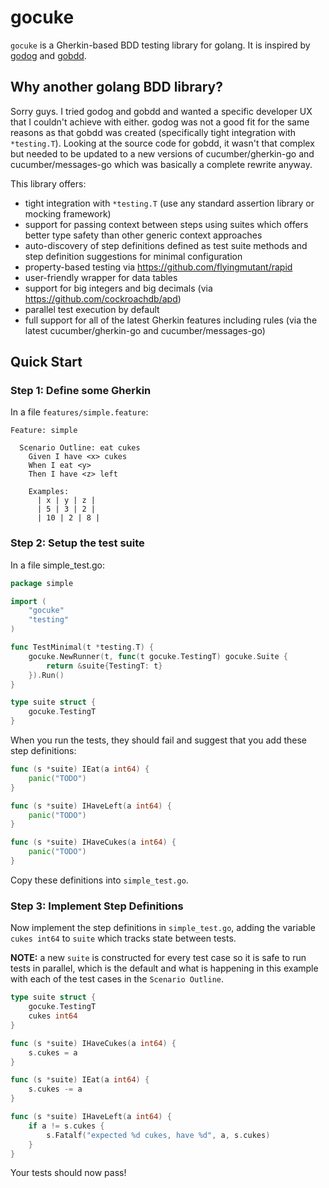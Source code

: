 # gocuke

`gocuke` is a Gherkin-based BDD testing library for golang. It is inspired by
[godog](https://github.com/cucumber/godog) and [gobdd](https://github.com/go-bdd/gobdd).

## Why another golang BDD library?

Sorry guys. I tried godog and gobdd and wanted a specific developer UX that
I couldn't achieve with either. godog was not a good fit for the same reasons
as that gobdd was created (specifically tight integration with `*testing.T`).
Looking at the source code for gobdd, it wasn't that complex but needed to
be updated to a new versions of cucumber/gherkin-go and cucumber/messages-go
which was basically a complete rewrite anyway.

This library offers:
* tight integration with `*testing.T` (use any standard assertion library or mocking framework)
* support for passing context between steps using suites which offers better 
  type safety than other generic context approaches
* auto-discovery of step definitions defined as test suite methods and step
  definition suggestions for minimal configuration
* property-based testing via https://github.com/flyingmutant/rapid
* user-friendly wrapper for data tables
* support for big integers and big decimals (via https://github.com/cockroachdb/apd)
* parallel test execution by default
* full support for all of the latest Gherkin features including rules (via
  the latest cucumber/gherkin-go and cucumber/messages-go)

## Quick Start

### Step 1: Define some Gherkin

In a file `features/simple.feature`:

```gherkin
Feature: simple

  Scenario Outline: eat cukes
    Given I have <x> cukes
    When I eat <y>
    Then I have <z> left

    Examples:
      | x | y | z |
      | 5 | 3 | 2 |
      | 10 | 2 | 8 |
```

### Step 2: Setup the test suite

In a file simple_test.go:

```go
package simple

import (
	"gocuke"
	"testing"
)

func TestMinimal(t *testing.T) {
	gocuke.NewRunner(t, func(t gocuke.TestingT) gocuke.Suite {
		return &suite{TestingT: t}
	}).Run()
}

type suite struct {
	gocuke.TestingT
}
```

When you run the tests, they should fail and suggest that you add these
step definitions:
```go
func (s *suite) IEat(a int64) {
    panic("TODO")
}

func (s *suite) IHaveLeft(a int64) {
    panic("TODO")
}

func (s *suite) IHaveCukes(a int64) {
    panic("TODO")
}
```

Copy these definitions into `simple_test.go`.

### Step 3: Implement Step Definitions

Now implement the step definitions in `simple_test.go`, adding the
variable `cukes int64` to `suite` which tracks state between tests.

**NOTE:** a new `suite` is constructed for every test case so it is safe
to run tests in parallel, which is the default and what is happening
in this example with each of the test cases in the `Scenario Outline`.

```go
type suite struct {
	gocuke.TestingT
	cukes int64
}

func (s *suite) IHaveCukes(a int64) {
	s.cukes = a
}

func (s *suite) IEat(a int64) {
	s.cukes -= a
}

func (s *suite) IHaveLeft(a int64) {
	if a != s.cukes {
		s.Fatalf("expected %d cukes, have %d", a, s.cukes)
	}
}
```

Your tests should now pass!